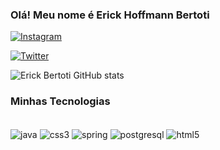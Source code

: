 ### Olá! Meu nome é Erick Hoffmann Bertoti


[![Instagram](https://img.shields.io/badge/Instagram-E4405F?style=for-the-badge&logo=instagram&logoColor=white)](https://www.instagram.com/erick_hoffmannb/?hl=pt-br)

[![Twitter](https://img.shields.io/badge/Twitter-4887B7?style=for-the-badge&logo=twitter&logoColor=white)](https://www.twitter.com/ErickHoffmann7/?hl=pt-br)

![Erick Bertoti GitHub stats](https://github-readme-stats.vercel.app/api?username=ErickBertoti&show_icons=true&theme=dracula)



### Minhas Tecnologias

<div style="display: inline_block"> <br/>

  <img align="center" alt="java" src="https://img.shields.io/badge/Java-ED8B00?style=for-the-badge&logo=java&logoColor=white" />
    
<img align="center" alt="css3" src="https://img.shields.io/badge/CSS3-1572B6?style=for-the-badge&logo=css3&logoColor=white" />
<img align="center" alt="spring" src="https://img.shields.io/badge/Spring-6DB33F?style=for-the-badge&logo=spring&logoColor=white" />

<img align="center" alt="postgresql" src="https://img.shields.io/badge/PostgreSQL-316192?style=for-the-badge&logo=postgresql&logoColor=white" />

<img align="center" alt="html5" src="https://img.shields.io/badge/HTML5-E34F26?style=for-the-badge&logo=html5&logoColor=white" />
<br>
  <br>

</div>
